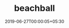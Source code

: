 ---
title: "beachball"
date: 2019-06-27T00:00:05+05:30
type: "organisations"
org_name: "Microsoft"
repo_desc: "The Sunniest Semantic Version Bumper"
repo_link: https://github.com/microsoft/beachball
---